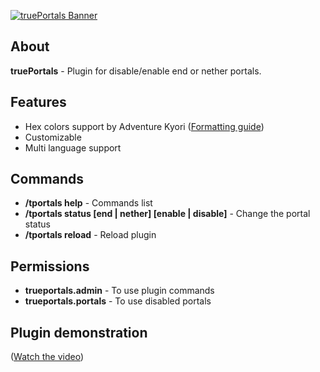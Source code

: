 [![truePortals Banner](https://cdn.modrinth.com/data/tkD1yHlW/images/1ede2e1bda4d97ff6457fe1e9f588bf78e5f0ff7.png "truePortals")](https://github.com/TRUEC0DER/truePortals "truePortals")

## About

**truePortals** - Plugin for disable/enable end or nether portals.

## Features

- Hex colors support by Adventure Kyori ([Formatting guide](https://docs.advntr.dev/minimessage/format.html))
- Customizable
- Multi language support

## Commands

- **/tportals help** - Commands list
- **/tportals status [end | nether] [enable | disable]** - Change the portal status
- **/tportals reload** - Reload plugin

## Permissions

- **trueportals.admin** - To use plugin commands
- **trueportals.portals** - To use disabled portals

## Plugin demonstration

([Watch the video](https://www.youtube.com/watch?v=euz5S4DFFE0))
